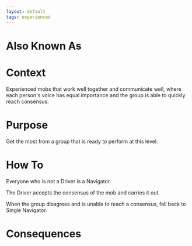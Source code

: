 ```yaml
---
layout: default
tags: experienced
---
```

# Also Known As

# Context

Experienced mobs that work well together and communicate well, where each person's voice has equal importance and the group is able to quickly reach consensus.

# Purpose

Get the most from a group that is ready to perform at this level.

# How To

Everyone who is not a Driver is a Navigator. 

The Driver accepts the consensus of the mob and carries it out.

When the group disagrees and is unable to reach a consensus, fall back to Single Navigator.

# Consequences
